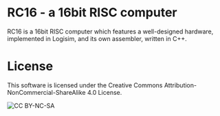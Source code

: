 # RC16 - a 16bit RISC computer

RC16 is a 16bit RISC computer which features a well-designed hardware, implemented in Logisim, and its own assembler, written in C++.

# License

This software is licensed under the Creative Commons Attribution-NonCommercial-ShareAlike 4.0 License.

![CC BY-NC-SA](https://i.creativecommons.org/l/by-nc-sa/4.0/88x31.png)